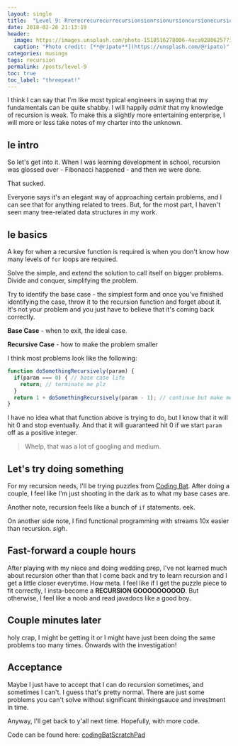 ```yaml
---
layout: single
title:  "Level 9: Rrerecrecurecurrecursionsionrsionursioncursionecursion"
date: 2018-02-28 21:13:19
header:
  image: https://images.unsplash.com/photo-1518516278006-4aca92806257?ixlib=rb-0.3.5&s=20f490e44225b464c7e0de79d6f8a530&auto=format&fit=crop&w=1553&q=80
  caption: "Photo credit: [**@ripato**](https://unsplash.com/@ripato)"
categories: musings
tags: recursion
permalink: /posts/level-9
toc: true
toc_label: "threepeat!"
---
```


I think I can say that I'm like most typical engineers in saying that my fundamentals can be quite shabby. I will happily _admit_ that my knowledge of recursion is weak. To make this a slightly more entertaining enterprise, I will more or less take notes of my charter into the unknown.

## le intro

So let's get into it. When I was learning development in school, recursion was glossed over - Fibonacci happened - and then we were done. 

That sucked.

Everyone says it's an elegant way of approaching certain problems, and I can see that for anything related to trees. But, for the most part, I haven't seen many tree-related data structures in my work.

## le basics

A key for when a recursive function is required is when you don't know how many levels of `for` loops are required.

Solve the simple, and extend the solution to call itself on bigger problems. Divide and conquer, simplifying the problem.

Try to identify the base case - the simplest form and once you've finished identifying the case, throw it to the recursion function and forget about it. It's not your problem and you just have to believe that it's coming back correctly.

**Base Case** - when to exit, the ideal case.

**Recursive Case** - how to make the problem smaller

I think most problems look like the following:

```javascript
function doSomethingRecursively(param) {
  if(param === 0) { // base case life
    return; // terminate me plz
  }
  return 1 + doSomethingRecursively(param - 1); // continue but make me easier each time
}
```

I have no idea what that function above is trying to do, but I know that it will hit 0 and stop eventually. And that it will guaranteed hit 0 if we start `param` off as a positive integer.

> Whelp, that was a lot of googling and medium.

## Let's try doing something

For my recursion needs, I'll be trying puzzles from [Coding Bat](http://codingbat.com/java/Recursion-1). After doing a couple, I feel like I'm just shooting in the dark as to what my base cases are. 

Another note, recursion feels like a bunch of `if` statements. eek.

On another side note, I find functional programming with streams 10x easier than recursion. _sigh_.

## Fast-forward a couple hours

After playing with my niece and doing wedding prep, I've not learned much about recursion other than that I come back and try to learn recursion and I get a little closer everytime. How meta. 
I feel like if I get the puzzle piece to fit correctly, I insta-become a **RECURSION GOOOOOOOOOD**. But otherwise, I feel like a noob and read javadocs like a good boy.

## Couple minutes later

holy crap, I might be getting it or I might have just been doing the same problems too many times. Onwards with the investigation!

## Acceptance

Maybe I just have to accept that I can do recursion sometimes, and sometimes I can't. I guess that's pretty normal. There are just some problems you can't solve without significant thinkingsauce and investment in time.

Anyway, I'll get back to y'all next time. Hopefully, with more code. 

Code can be found here: [codingBatScratchPad](https://github.com/eginwong/codingBatScratchPad)